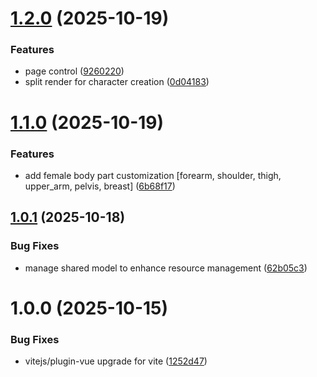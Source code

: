 # [1.2.0](https://github.com/theycantrevealus/eager-wing/compare/v1.1.0...v1.2.0) (2025-10-19)


### Features

* page control ([9260220](https://github.com/theycantrevealus/eager-wing/commit/926022088ec1d6faea9808787fdee20644a25321))
* split render for character creation ([0d04183](https://github.com/theycantrevealus/eager-wing/commit/0d0418383339348a288f3bb9ab37e02af1bc60aa))

# [1.1.0](https://github.com/theycantrevealus/eager-wing/compare/v1.0.1...v1.1.0) (2025-10-19)


### Features

* add female body part customization [forearm, shoulder, thigh, upper_arm, pelvis, breast] ([6b68f17](https://github.com/theycantrevealus/eager-wing/commit/6b68f1791c7cfce0d09bb9f3c0450e7ce5a86245))

## [1.0.1](https://github.com/theycantrevealus/eager-wing/compare/v1.0.0...v1.0.1) (2025-10-18)


### Bug Fixes

* manage shared model to enhance resource management ([62b05c3](https://github.com/theycantrevealus/eager-wing/commit/62b05c321fbf3532a6828bb43c03662dd7cf6eee))

# 1.0.0 (2025-10-15)


### Bug Fixes

* vitejs/plugin-vue upgrade for vite ([1252d47](https://github.com/theycantrevealus/eager-wing/commit/1252d47c9ae9a771391e871573e76cddc2f95d12))
